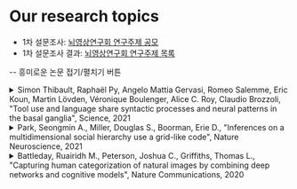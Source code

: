 # Our research topics

- 1차 설문조사: [뇌영상연구회 연구주제 공모](https://docs.google.com/forms/d/1ukpK6qB7Fv2e49ERvcS6UxmUkiphF8vDkVEwAhI9u08/edit#responses)
- 1차 설문조사 결과: [뇌영상연구회 연구주제 목록](https://docs.google.com/spreadsheets/d/1qj2SskW8Huc5Fnn7bKa-kMyRfve9biJTYXYvL9Srtxg/edit?usp=sharing)

-- 흥미로운 논문 
접기/펼치기 버튼

<details>
<summary> Simon Thibault, Raphaël Py, Angelo Mattia Gervasi, Romeo Salemme, Eric Koun, Martin Lövden, Véronique Boulenger, Alice C. Roy, Claudio Brozzoli, "Tool use and language share syntactic processes and neural patterns in the basal ganglia", Science, 2021 </summary>
 <div markdown="1">
Abstract: Tool use and language are hallmarks of human evolution. Because of the similarity between the motor processes for tool use and those supporting language, it has been hypothesized that syntax and tool use may share brain resources. Using functional magnetic resonance imaging and multivariate pattern analysis, Thibault et al. found that small portions of the basal ganglia in the human brain act as common neural substrates for both tool use and syntax in language. In a behavioral experiment, they showed that learning a novel task that involves the use of a tool also improves performance in a complex language task. These results further support the hypothesis of a coevolution of tool use and language. —PRS Syntactic processes in the basal ganglia subserve both tool use and language such that training one ability boosts the other. Does tool use share syntactic processes with language? Acting with a tool is thought to add a hierarchical level into the motor plan. In the linguistic domain, syntax is the cognitive function handling interdependent elements. Using functional magnetic resonance imaging, we detected common neurofunctional substrates in the basal ganglia subserving both tool use and syntax in language. The two abilities elicited similar patterns of neural activity, indicating the existence of shared functional resources. Manual actions and verbal working memory did not contribute to this common network. Consistent with the existence of shared neural resources, we observed bidirectional behavioral enhancement of tool use and syntactic skills in language so that training one function improves performance in the other. This reveals supramodal syntactic processes for tool use and language.
</div>
</details>

<details>
<summary> Park, Seongmin A., Miller, Douglas S., Boorman, Erie D., "Inferences on a multidimensional social hierarchy use a grid-like code", Nature Neuroscience, 2021 </summary>
 <div markdown="1">
Abstract: Generalizing experiences to guide decision-making in novel situations is a hallmark of flexible behavior. Cognitive maps of an environment or task can theoretically afford such flexibility, but direct evidence has proven elusive. In this study, we found that discretely sampled abstract relationships between entities in an unseen two-dimensional social hierarchy are reconstructed into a unitary two-dimensional cognitive map in the hippocampus and entorhinal cortex. We further show that humans use a grid-like code in entorhinal cortex and medial prefrontal cortex for inferred direct trajectories between entities in the reconstructed abstract space during discrete decisions. These grid-like representations in the entorhinal cortex are associated with decision value computations in the medial prefrontal cortex and temporoparietal junction. Collectively, these findings show that grid-like representations are used by the human brain to infer novel solutions, even in abstract and discrete problems, and suggest a general mechanism underpinning flexible decision-making and generalization.
</div>
</details>

<details>
<summary> Battleday, Ruairidh M., Peterson, Joshua C., Griffiths, Thomas L., "Capturing human categorization of natural images by combining deep networks and cognitive models", Nature Communications, 2020 </summary>
 <div markdown="1">
Abstract: Human categorization is one of the most important and successful targets of cognitive modeling, with decades of model development and assessment using simple, low-dimensional artificial stimuli. However, it remains unclear how these findings relate to categorization in more natural settings, involving complex, high-dimensional stimuli. Here, we take a step towards addressing this question by modeling human categorization over a large behavioral dataset, comprising more than 500,000 judgments over 10,000 natural images from ten object categories. We apply a range of machine learning methods to generate candidate representations for these images, and show that combining rich image representations with flexible cognitive models captures human decisions best. We also find that in the high-dimensional representational spaces these methods generate, simple prototype models can perform comparably to the more complex memory-based exemplar models dominant in laboratory settings.
</div>
</details>

